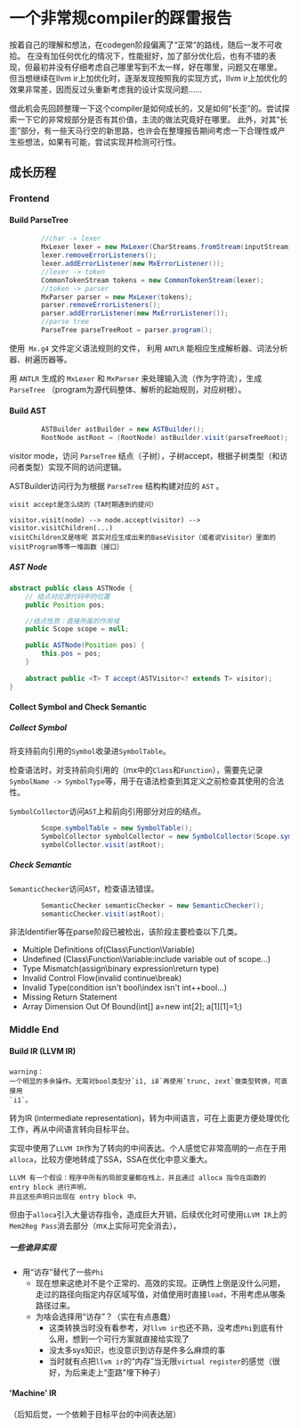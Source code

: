 # 一个非常规compiler的踩雷报告
按着自己的理解和想法，在codegen阶段偏离了“正常”的路线，随后一发不可收拾。
在没有加任何优化的情况下，性能挺好，加了部分优化后，也有不错的表现，但最初并没有仔细考虑自己哪里写到不太一样，好在哪里，问题又在哪里。
但当想继续在llvm ir上加优化时，逐渐发现按照我的实现方式，llvm ir上加优化的效果非常差，因而反过头重新考虑我的设计实现问题……

借此机会先回顾整理一下这个compiler是如何成长的，又是如何“长歪”的。尝试探索一下它的非常规部分是否有其价值，主流的做法究竟好在哪里。
此外，对其“长歪”部分，有一些天马行空的新思路，也许会在整理报告期间考虑一下合理性或产生些想法，如果有可能，尝试实现并检测可行性。

## 成长历程
### Frontend
#### Build ParseTree
```java
        //char -> lexer
        MxLexer lexer = new MxLexer(CharStreams.fromStream(inputStream));
        lexer.removeErrorListeners();
        lexer.addErrorListener(new MxErrorListener());
        //lexer -> token
        CommonTokenStream tokens = new CommonTokenStream(lexer);
        //token -> parser
        MxParser parser = new MxLexer(tokens);
        parser.removeErrorListeners();
        parser.addErrorListener(new MxErrorListener());
        //parse tree
        ParseTree parseTreeRoot = parser.program();
```
使用` Mx.g4` 文件定义语法规则的文件， 利用 `ANTLR` 能相应生成解析器、词法分析器、树遍历器等。

用 `ANTLR` 生成的 `MxLexer` 和 `MxParser` 来处理输入流（作为字符流），生成 `ParseTree` （program为源代码整体、解析的起始规则，对应树根）。
#### Build AST 
```java
        ASTBuilder astBuilder = new ASTBuilder();
        RootNode astRoot = (RootNode) astBuilder.visit(parseTreeRoot);
```

visitor mode，访问 `ParseTree` 结点（子树），子树accept，根据子树类型（和访问者类型）实现不同的访问逻辑。

ASTBuilder访问行为为根据 `ParseTree` 结构构建对应的 `AST` 。
```text
visit accept是怎么绕的（TA时期遇到的提问）

visitor.visit(node) --> node.accept(visitor) --> visitor.visitChildren(...) 
visitChildren又是啥呢 其实对应生成出来的BaseVisitor（或者说Visitor）里面的visitProgram等等一堆函数（接口）
```

##### AST Node
```java
abstract public class ASTNode {
    // 结点对应源代码中的位置
    public Position pos;

    //结点性质：直接所属的作用域
    public Scope scope = null;

    public ASTNode(Position pos) {
        this.pos = pos;
    }
    
    abstract public <T> T accept(ASTVisitor<? extends T> visitor);
}
```

#### Collect Symbol and Check Semantic
##### Collect Symbol 
将支持前向引用的`Symbol`收录进`SymbolTable`。

检查语法时，对支持前向引用的（mx中的`Class`和`Function`），需要先记录`SymbolName -> SymbolType`等，用于在语法检查到其定义之前检查其使用的合法性。

`SymbolCollector`访问`AST`上和前向引用部分对应的结点。
```java
        Scope.symbolTable = new SymbolTable();
        SymbolCollector symbolCollector = new SymbolCollector(Scope.symbolTable);
        symbolCollector.visit(astRoot);
```

##### Check Semantic
`SemanticChecker`访问`AST`，检查语法错误。

```java
        SemanticChecker semanticChecker = new SemanticChecker();
        semanticChecker.visit(astRoot);
```

非法Identifier等在parse阶段已被检出，该阶段主要检查以下几类。
- Multiple Definitions of(Class\Function\Variable)
- Undefined (Class\Function\Variable:include variable out of scope...)
- Type Mismatch(assign\binary expression\return type)
- Invalid Control Flow(invalid continue\break)
- Invalid Type(condition isn't bool\index isn't int\++bool...)
- Missing Return Statement
- Array Dimension Out Of Bound(int[] a=new int[2]; a[1][1]=1;)

### Middle End
#### Build IR (LLVM IR)
```text
warning：
一个明显的多余操作。无需对bool类型分`i1, i8`再使用`trunc, zext`做类型转换，可直接用
`i1`。
```

转为IR (intermediate representation)，转为中间语言，可在上面更方便处理优化工作，再从中间语言转向目标平台。

实现中使用了`LLVM IR`作为了转向的中间表达。个人感觉它非常高明的一点在于用`alloca`，比较方便地转成了SSA，SSA在优化中意义重大。

```
LLVM 有一个假设：程序中所有的局部变量都在栈上，并且通过 alloca 指令在函数的 entry block 进行声明，
并且这些声明只出现在 entry block 中。
```

但由于`alloca`引入大量访存指令，造成巨大开销，后续优化时可使用`LLVM IR`上的`Mem2Reg Pass`消去部分（mx上实际可完全消去）。

##### 一些诡异实现

- 用“访存”替代了一些`Phi`
  - 现在想来这绝对不是个正常的、高效的实现。正确性上倒是没什么问题，走过的路径向指定内存区域写值，对值使用时直接`load`，不用考虑从哪条路径过来。
  - 为啥会选择用“访存”？（实在有点愚蠢）
    - 这类转换当时没有看参考，对`llvm ir`也还不熟，没考虑`Phi`到底有什么用，想到一个可行方案就直接给实现了
    - 没太多sys知识，也没意识到访存是件多么麻烦的事
    - 当时就有点把`llvm ir`的“内存”当无限`virtual register`的感觉（很好，为后来走上“歪路”埋下种子）



#### 'Machine' IR

（后知后觉，一个依赖于目标平台的中间表达层）